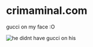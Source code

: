 # crimaminal.com
gucci on my face :O

![he didnt have gucci on his](https://cdn.discordapp.com/emojis/763071419047215115.png?v=1)
